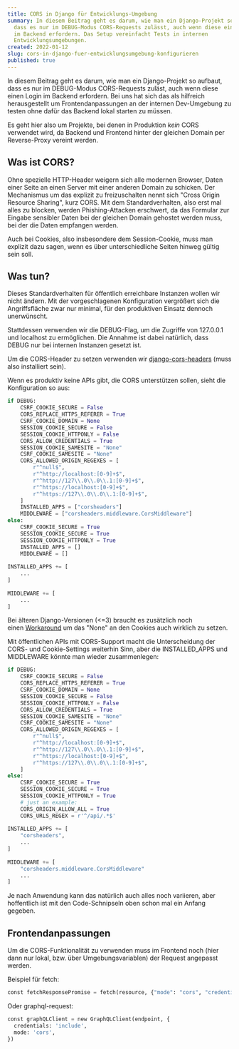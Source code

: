 ```yaml
---
title: CORS in Django für Entwicklungs-Umgebung
summary: In diesem Beitrag geht es darum, wie man ein Django-Projekt so aufbaut,
  dass es nur im DEBUG-Modus CORS-Requests zulässt, auch wenn diese einen Login
  im Backend erfordern. Das Setup vereinfacht Tests in internen
  Entwicklungsumgebungen.
created: 2022-01-12
slug: cors-in-django-fuer-entwicklungsumgebung-konfigurieren
published: true
---
```

In diesem Beitrag geht es darum, wie man ein Django-Projekt so aufbaut, dass es nur im DEBUG-Modus CORS-Requests zuläst, auch wenn diese einen Login im Backend erfordern. Bei uns hat sich das als hilfreich herausgestellt um Frontendanpassungen an der internen Dev-Umgebung zu testen ohne dafür das Backend lokal starten zu müssen.

Es geht hier also um Projekte, bei denen in Produktion *kein* CORS verwendet wird, da Backend und Frontend hinter der gleichen Domain per Reverse-Proxy vereint werden.

## Was ist CORS?

Ohne spezielle HTTP-Header weigern sich alle modernen Browser, Daten einer Seite an einen Server mit einer anderen Domain zu schicken. Der Mechanismus um das explizit zu freizuschalten nennt sich "Cross Origin Resource Sharing", kurz CORS. Mit dem Standardverhalten, also erst mal alles zu blocken, werden Phishing-Attacken erschwert, da das Formular zur Eingabe sensibler Daten bei der gleichen Domain gehostet werden muss, bei der die Daten empfangen werden.

Auch bei Cookies, also insbesondere dem Session-Cookie, muss man explizit dazu sagen, wenn es über unterschiedliche Seiten hinweg gültig sein soll.

## Was tun?

Dieses Standardverhalten für öffentlich erreichbare Instanzen wollen wir nicht ändern. Mit der vorgeschlagenen Konfiguration vergrößert sich die Angriffsfläche zwar nur minimal, für den produktiven Einsatz dennoch unerwünscht.

Stattdessen verwenden wir die DEBUG-Flag, um die Zugriffe von 127.0.0.1 und localhost zu ermöglichen. Die Annahme ist dabei natürlich, dass DEBUG nur bei internen Instanzen gesetzt ist.

Um die CORS-Header zu setzen verwenden wir [django-cors-headers](https://github.com/adamchainz/django-cors-headers) (muss also installiert sein).

Wenn es produktiv keine APIs gibt, die CORS unterstützen sollen, sieht die Konfiguration so aus:

```python
if DEBUG:
    CSRF_COOKIE_SECURE = False
    CORS_REPLACE_HTTPS_REFERER = True
    CSRF_COOKIE_DOMAIN = None
    SESSION_COOKIE_SECURE = False
    SESSION_COOKIE_HTTPONLY = False
    CORS_ALLOW_CREDENTIALS = True
    SESSION_COOKIE_SAMESITE = "None"
    CSRF_COOKIE_SAMESITE = "None"
    CORS_ALLOWED_ORIGIN_REGEXES = [
        r"^null$",
        r"^http://localhost:[0-9]+$",
        r"^http://127\\.0\\.0\\.1:[0-9]+$",
        r"^https://localhost:[0-9]+$",
        r"^https://127\\.0\\.0\\.1:[0-9]+$",
    ]
    INSTALLED_APPS = ["corsheaders"]
    MIDDLEWARE = ["corsheaders.middleware.CorsMiddleware"]
else:
    CSRF_COOKIE_SECURE = True
    SESSION_COOKIE_SECURE = True
    SESSION_COOKIE_HTTPONLY = True
    INSTALLED_APPS = []
    MIDDLEWARE = []
 
INSTALLED_APPS += [
    ...
]
 
MIDDLEWARE += [
    ...
]
```

Bei älteren Django-Versionen (<=3) braucht es zusätzlich noch einen [Workaround](https://github.com/zvyn/django-samesite-none) um das "None" an den Cookies auch wirklich zu setzen.

Mit öffentlichen APIs mit CORS-Support macht die Unterscheidung der CORS- und Cookie-Settings weiterhin Sinn, aber die INSTALLED_APPS und MIDDLEWARE könnte man wieder zusammenlegen:

```python
if DEBUG:
    CSRF_COOKIE_SECURE = False
    CORS_REPLACE_HTTPS_REFERER = True
    CSRF_COOKIE_DOMAIN = None
    SESSION_COOKIE_SECURE = False
    SESSION_COOKIE_HTTPONLY = False
    CORS_ALLOW_CREDENTIALS = True
    SESSION_COOKIE_SAMESITE = "None"
    CSRF_COOKIE_SAMESITE = "None"
    CORS_ALLOWED_ORIGIN_REGEXES = [
        r"^null$",
        r"^http://localhost:[0-9]+$",
        r"^http://127\\.0\\.0\\.1:[0-9]+$",
        r"^https://localhost:[0-9]+$",
        r"^https://127\\.0\\.0\\.1:[0-9]+$",
    ]
else:
    CSRF_COOKIE_SECURE = True
    SESSION_COOKIE_SECURE = True
    SESSION_COOKIE_HTTPONLY = True
    # just an example:
    CORS_ORIGIN_ALLOW_ALL = True
    CORS_URLS_REGEX = r'^/api/.*$'
 
INSTALLED_APPS += [
    "corsheaders",
    ...
]
 
MIDDLEWARE += [
    "corsheaders.middleware.CorsMiddleware"
    ...
]
```

Je nach Anwendung kann das natürlich auch alles noch variieren, aber hoffentlich ist mit den Code-Schnipseln oben schon mal ein Anfang gegeben.

## Frontendanpassungen

Um die CORS-Funktionalität zu verwenden muss im Frontend noch (hier dann nur lokal, bzw. über Umgebungsvariablen) der Request angepasst werden.

Beispiel für fetch:

```python
const fetchResponsePromise = fetch(resource, {"mode": "cors", "credentials": "include"})
```

Oder graphql-request:

```python
const graphQLClient = new GraphQLClient(endpoint, {
  credentials: 'include',
  mode: 'cors',
})
```